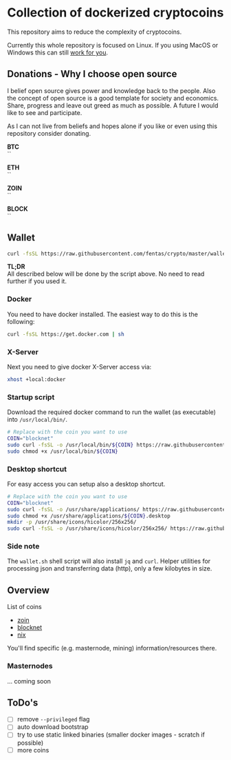 # Collection of dockerized cryptocoins

This repository aims to reduce the complexity of cryptocoins.

Currently this whole repository is focused on Linux. If you using MacOS or Windows this can still [work for you](http://somatorio.org/en/post/running-gui-apps-with-docker/).

## Donations - Why I choose open source

I belief open source gives power and knowledge back to the people. Also the concept of open source is a good template for society and economics. Share, progress and leave out greed as much as possible. A future I would like to see and participate.

As I can not live from beliefs and hopes alone if you like or even using this repository consider donating.

**BTC** \
``

**ETH** \
``

**ZOIN** \
``

**BLOCK** \
``

## Wallet

```bash
curl -fsSL https://raw.githubusercontent.com/fentas/crypto/master/wallet.sh | sh
```

**TL;DR** \
All described below will be done by the script above. No need to read further if you used it.

### Docker

You need to have docker installed. The easiest way to do this is the following:

```bash
curl -fsSL https://get.docker.com | sh
```

### X-Server

Next you need to give docker X-Server access via:

```bash
xhost +local:docker
```

### Startup script

Download the required docker command to run the wallet (as executable) into `/usr/local/bin/`.

```bash
# Replace with the coin you want to use
COIN="blocknet"
sudo curl -fsSL -o /usr/local/bin/${COIN} https://raw.githubusercontent.com/fentas/crypto/master/${COIN}/wallet/bin/${COIN}
sudo chmod +x /usr/local/bin/${COIN}
```

### Desktop shortcut

For easy access you can setup also a desktop shortcut.

```bash
# Replace with the coin you want to use
COIN="blocknet"
sudo curl -fsSL -o /usr/share/applications/ https://raw.githubusercontent.com/fentas/crypto/master/${COIN}/wallet/${COIN}.desktop
sudo chmod +x /usr/share/applications/${COIN}.desktop
mkdir -p /usr/share/icons/hicolor/256x256/
sudo curl -fsSL -o /usr/share/icons/hicolor/256x256/ https://raw.githubusercontent.com/fentas/crypto/master/${COIN}/${COIN}.png
```

### Side note

The `wallet.sh` shell script will also install `jq` and `curl`. Helper utilities for processing json and transferring data (http), only a few kilobytes in size.

## Overview

List of coins

- [zoin](/zoin)
- [blocknet](/blocknet)
- [nix](/nix)

You'll find specific (e.g. masternode, mining) information/resources there.

### Masternodes

... coming soon

## ToDo's

- [ ] remove `--privileged` flag
- [ ] auto download bootstrap
- [ ] try to use static linked binaries (smaller docker images - scratch if possible)
- [ ] more coins